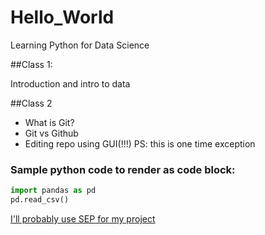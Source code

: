# Hello_World
Learning Python for Data Science


##Class 1:

Introduction and intro to data


##Class 2

* What is Git?
* Git vs Github
* Editing repo using GUI(!!!) PS: this is one time exception



### Sample python code to render as code block:

```python 
import pandas as pd
pd.read_csv()

```

[I'll probably use SEP for my project](plato.stanford.edu)
